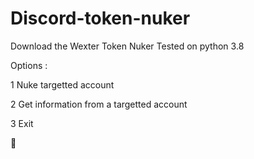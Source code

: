 # Discord-token-nuker
Download the Wexter Token Nuker 
Tested on python 3.8

Options : 

1 Nuke targetted account

2 Get information from a targetted account

3 Exit

🚀

